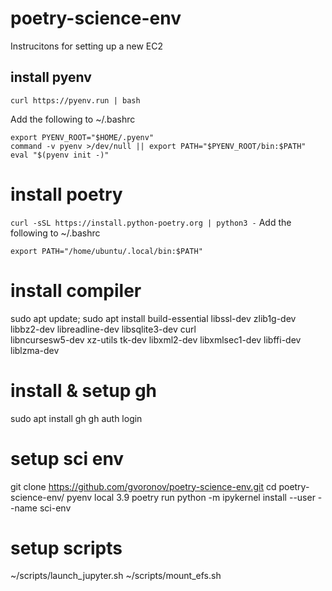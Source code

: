# poetry-science-env

Instrucitons for setting up a new EC2

## install pyenv
`curl https://pyenv.run | bash`


Add the following to ~/.bashrc
```
export PYENV_ROOT="$HOME/.pyenv"
command -v pyenv >/dev/null || export PATH="$PYENV_ROOT/bin:$PATH"
eval "$(pyenv init -)"
```

# install poetry
`curl -sSL https://install.python-poetry.org | python3 -`
Add the following to ~/.bashrc

```
export PATH="/home/ubuntu/.local/bin:$PATH"
```

# install compiler
sudo apt update; sudo apt install build-essential libssl-dev zlib1g-dev \
libbz2-dev libreadline-dev libsqlite3-dev curl \
libncursesw5-dev xz-utils tk-dev libxml2-dev libxmlsec1-dev libffi-dev liblzma-dev

# install & setup gh
sudo apt install gh
gh auth login

# setup sci env
git clone https://github.com/gvoronov/poetry-science-env.git
cd poetry-science-env/
pyenv local 3.9
poetry run python -m ipykernel install --user --name sci-env

# setup scripts
~/scripts/launch_jupyter.sh
~/scripts/mount_efs.sh
